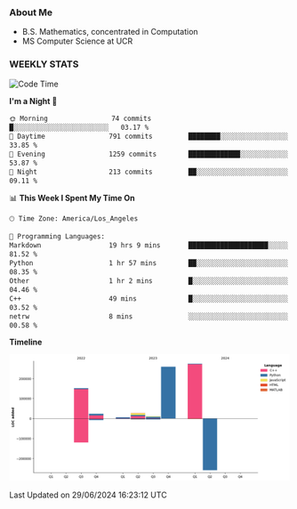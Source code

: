 ### About Me

- B.S. Mathematics, concentrated in Computation
- MS Computer Science at UCR


### WEEKLY STATS
<!--START_SECTION:waka-->
![Code Time](http://img.shields.io/badge/Code%20Time-218%20hrs%207%20mins-blue)

**I'm a Night 🦉** 

```text
🌞 Morning                74 commits          █░░░░░░░░░░░░░░░░░░░░░░░░   03.17 % 
🌆 Daytime                791 commits         ████████░░░░░░░░░░░░░░░░░   33.85 % 
🌃 Evening                1259 commits        █████████████░░░░░░░░░░░░   53.87 % 
🌙 Night                  213 commits         ██░░░░░░░░░░░░░░░░░░░░░░░   09.11 % 
```


📊 **This Week I Spent My Time On** 

```text
🕑︎ Time Zone: America/Los_Angeles

💬 Programming Languages: 
Markdown                 19 hrs 9 mins       ████████████████████░░░░░   81.52 % 
Python                   1 hr 57 mins        ██░░░░░░░░░░░░░░░░░░░░░░░   08.35 % 
Other                    1 hr 2 mins         █░░░░░░░░░░░░░░░░░░░░░░░░   04.46 % 
C++                      49 mins             █░░░░░░░░░░░░░░░░░░░░░░░░   03.52 % 
netrw                    8 mins              ░░░░░░░░░░░░░░░░░░░░░░░░░   00.58 % 
```

**Timeline**

![Lines of Code chart](https://raw.githubusercontent.com/nickocruzm/nickocruzm/main/assets/bar_graph.png)


 Last Updated on 29/06/2024 16:23:12 UTC
<!--END_SECTION:waka-->
